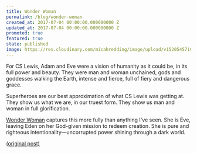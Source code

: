 ```yaml
---
title: Wonder Woman
permalink: /blog/wonder-woman
created_at: 2017-07-04 00:00:00.000000000 Z
updated_at: 2017-07-04 00:00:00.000000000 Z
promoted: true
featured: true
state: published
image: https://res.cloudinary.com/micahredding/image/upload/v1520545719/wonder_woman.jpg
---
```

For CS Lewis, Adam and Eve were a vision of humanity as it could be, in its full power and beauty. They were man and woman unchained, gods and goddesses walking the Earth, intense and fierce, full of fiery and dangerous grace.

Superheroes are our best approximation of what CS Lewis was getting at. They show us what we are, in our truest form. They show us man and woman in full glorification.

[Wonder Woman](https://www.amazon.com/Wonder-Woman-Gal-Gadot/dp/B072FNHS9P/ref=as_li_ss_tl?ie=UTF8&qid=1520546142&sr=8-3&keywords=wonder+woman&linkCode=ll1&tag=micahredding-20&linkId=352dc0a2c2613fdaa8b4a13690ffbcfb) captures this more fully than anything I've seen. She is Eve, leaving Eden on her God-given mission to redeem creation. She is pure and righteous intentionality—uncorrupted power shining through a dark world.

[(original post)](https://www.facebook.com/photo.php?fbid=10154633033582361&set=a.50321487360.49669.510967360&type=3&theater)
